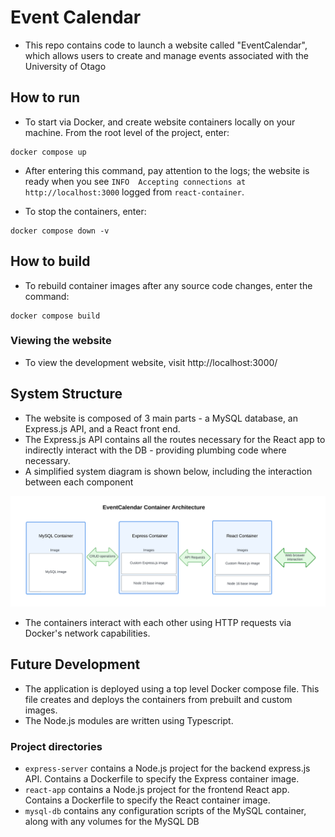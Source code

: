 # Event Calendar

- This repo contains code to launch a website called "EventCalendar", which allows users to create and manage events
  associated with the University of Otago

## How to run

- To start via Docker, and create website containers locally on your machine. From the root level of the project, enter:

```shell
docker compose up
```
- After entering this command, pay attention to the logs; the website is ready when you see `INFO  Accepting connections at http://localhost:3000` logged from `react-container`.

- To stop the containers, enter:
```shell
docker compose down -v
```

## How to build

- To rebuild container images after any source code changes, enter the command:

```
docker compose build
```

### Viewing the website

- To view the development website, visit http://localhost:3000/

## System Structure
- The website is composed of 3 main parts - a MySQL database, an Express.js API, and a React front end.
- The Express.js API contains all the routes necessary for the React app to indirectly interact with the DB - providing
  plumbing code where necessary.
- A simplified system diagram is shown below, including the interaction between each component

![](https://github.com/HugoPhibbs/COSC349_Assignment1_EventCalendar/blob/master/system.png)

- The containers interact with each other using HTTP requests via Docker's network capabilities.

## Future Development
- The application is deployed using a top level Docker compose file. This file creates and deploys the containers
  from prebuilt and custom images.
- The Node.js modules are written using Typescript.

### Project directories
- `express-server` contains a Node.js project for the backend express.js API. Contains a Dockerfile to specify the Express container image.
- `react-app` contains a Node.js project for the frontend React app. Contains a Dockerfile to specify the React container image.
- `mysql-db` contains any configuration scripts of the MySQL container, along with any volumes for the MySQL DB